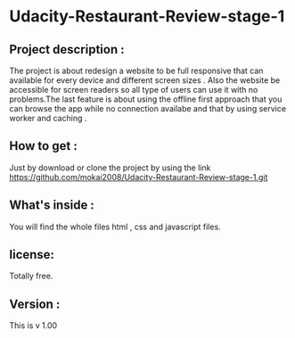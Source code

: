 # Udacity-Restaurant-Review-stage-1

## Project description :

The project is about redesign a website to be full responsive that can available for every device and different screen sizes . Also the website be accessible for screen readers so all type of users can use it with no problems.The last feature is about using the offline first approach that you can browse the app while no connection availabe and that by using service worker and caching .

## How to get :

Just by download or clone the project by using the link https://github.com/mokai2008/Udacity-Restaurant-Review-stage-1.git

## What's inside :
You will find the whole files html , css and javascript files.

## license:

Totally free.

## Version :

This is v 1.00

